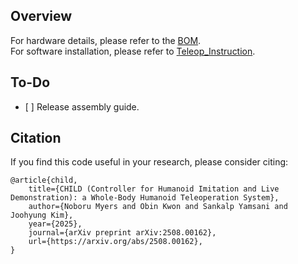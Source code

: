 ## Overview
For hardware details, please refer to the [BOM](./hardware/BOM.md).  
For software installation, please refer to [Teleop_Instruction](./Teleop_Instruction.md).
## To-Do
- \[ \] Release assembly guide.

## Citation
If you find this code useful in your research, please consider citing:
```
@article{child,
    title={CHILD (Controller for Humanoid Imitation and Live Demonstration): a Whole-Body Humanoid Teleoperation System}, 
    author={Noboru Myers and Obin Kwon and Sankalp Yamsani and Joohyung Kim},
    year={2025},
    journal={arXiv preprint arXiv:2508.00162},
    url={https://arxiv.org/abs/2508.00162}, 
}
```